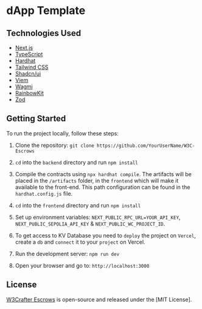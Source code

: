 # dApp Template

## Technologies Used

- [Next.js](https://nextjs.org/)
- [TypeScript](https://www.typescriptlang.org/)
- [Hardhat](https://hardhat.org/)
- [Tailwind CSS](https://tailwindcss.com/)
- [Shadcn/ui](https://ui.shadcn.com/)
- [Viem](https://viem.sh/)
- [Wagmi](https://wagmi.sh/)
- [RainbowKit](https://www.rainbowkit.com/)
- [Zod](https://zod.dev/)

## Getting Started

To run the project locally, follow these steps:

1. Clone the repository: `git clone https://github.com/YourUserName/W3C-Escrows`

2. `cd` into the `backend` directory and run `npm install`

3. Compile the contracts using `npx hardhat compile`. The artifacts will be placed in the `/artifacts` folder, in the `frontend` which will make it available to the front-end. This path configuration can be found in the `hardhat.config.js` file.

4. `cd` into the `frontend` directory and run `npm install`

5. Set up environment variables: `NEXT_PUBLIC_RPC_URL=YOUR_API_KEY`, `NEXT_PUBLIC_SEPOLIA_API_KEY` & `NEXT_PUBLIC_WC_PROJECT_ID`.

6. To get access to KV Database you need to `deploy` the project on `Vercel`, create a `db` and `connect` it to your `project` on Vercel.

7. Run the development server: `npm run dev`

8. Open your browser and go to: `http://localhost:3000`

## License

[W3Crafter Escrows](https://github.com/web3crafter/W3C-Escrows) is open-source and released under the [MIT License].
